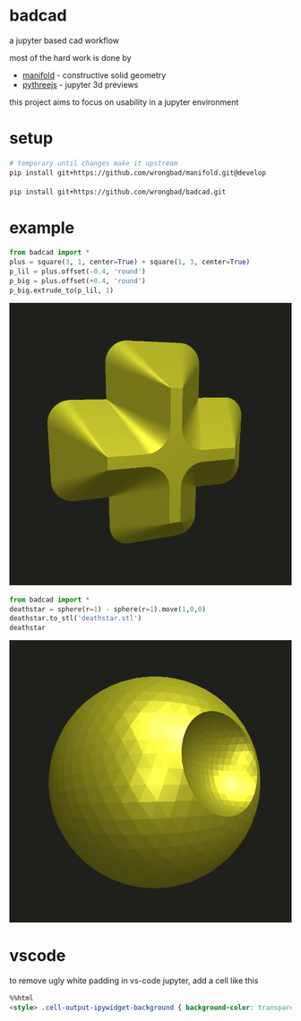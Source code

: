 # badcad

a jupyter based cad workflow

most of the hard work is done by
- [manifold](https://github.com/elalish/manifold) - constructive solid geometry 
- [pythreejs](https://github.com/jupyter-widgets/pythreejs) - jupyter 3d previews

this project aims to focus on usability in a jupyter environment

# setup

```bash
# temporary until changes make it upstream
pip install git+https://github.com/wrongbad/manifold.git@develop

pip install git+https://github.com/wrongbad/badcad.git
```

# example

```py
from badcad import *
plus = square(3, 1, center=True) + square(1, 3, center=True)
p_lil = plus.offset(-0.4, 'round')
p_big = plus.offset(+0.4, 'round')
p_big.extrude_to(p_lil, 1)
```

![plus](plus.png)

```py
from badcad import *
deathstar = sphere(r=1) - sphere(r=1).move(1,0,0)
deathstar.to_stl('deathstar.stl')
deathstar
```

![deathstar](deathstar.png)

# vscode

to remove ugly white padding in vs-code jupyter, add a cell like this 
```html
%%html
<style> .cell-output-ipywidget-background { background-color: transparent !important; } </style>
```